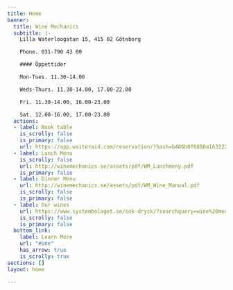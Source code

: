 ```yaml
---
title: Home
banner:
  title: Wine Mechanics
  subtitle: |-
    Lilla Waterloogatan 15, 415 02 Göteborg

    Phone. 031-790 43 00

    #### Öppettider

    Mon-Tues. 11.30-14.00

    Weds-Thurs. 11.30-14.00, 17.00-22.00

    Fri. 11.30-14.00, 16.00-23.00

    Sat. 12.00-16.00, 17.00-23.00
  actions:
  - label: Book table
    is_scrolly: false
    is_primary: false
    url: https://app.waiteraid.com/reservation/?hash=b406b0f6880a163222eb3bfe49db765b&version=new
  - label: Lunch Menu
    is_scrolly: false
    url: http://winemechanics.se/assets/pdf/WM_Lunchmeny.pdf
    is_primary: false
  - label: Dinner Menu
    url: http://winemechanics.se/assets/pdf/WM_Wine_Manual.pdf
    is_scrolly: false
    is_primary: false
  - label: Our wines
    url: https://www.systembolaget.se/sok-dryck/?searchquery=wine%20mechanics
    is_scrolly: false
    is_primary: false
  bottom_link:
    label: Learn More
    url: "#one"
    has_arrow: true
    is_scrolly: true
sections: []
layout: home

---
```

